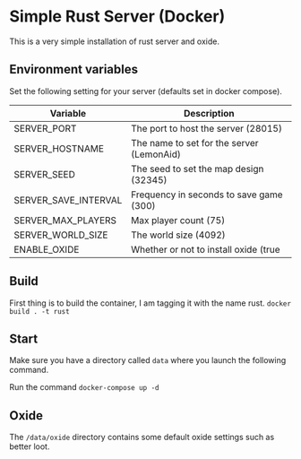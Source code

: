 # Simple Rust Server (Docker)
This is a very simple installation of rust server and oxide.

## Environment variables
Set the following setting for your server (defaults set in docker compose).

| Variable             | Description                                  |
| -------------------- | -------------------------------------------- |
| SERVER_PORT          | The port to host the server (28015)          |
| SERVER_HOSTNAME      | The name to set for the server (LemonAid)    |
| SERVER_SEED          | The seed to set the map design (32345)       |
| SERVER_SAVE_INTERVAL | Frequency in seconds to save game (300)      |
| SERVER_MAX_PLAYERS   | Max player count (75)                        |
| SERVER_WORLD_SIZE    | The world size (4092)                        |
| ENABLE_OXIDE         | Whether or not to install oxide (true|false) |

## Build
First thing is to build the container, I am tagging it with the name rust.
```docker build . -t rust```

## Start
Make sure you have a directory called `data` where you launch the following command.

Run the command `docker-compose up -d`

## Oxide
The `/data/oxide` directory contains some default oxide settings such as better loot.